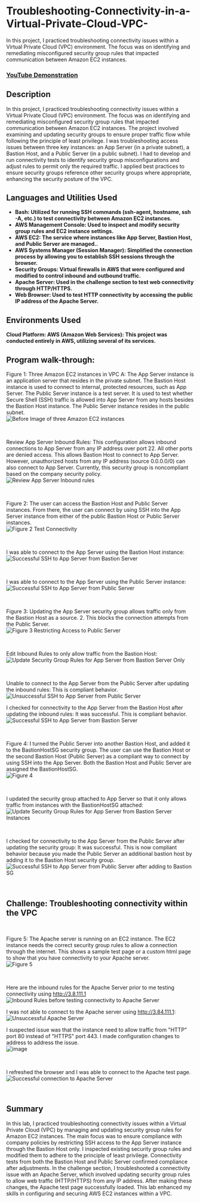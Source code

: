 # Troubleshooting-Connectivity-in-a-Virtual-Private-Cloud-VPC-
In this project, I practiced troubleshooting connectivity issues within a Virtual Private Cloud (VPC) environment. The focus was on identifying and remediating misconfigured security group rules that impacted communication between Amazon EC2 instances.
 ### [YouTube Demonstration](https://youtu.be/7eJexJVCqJo)

<h2>Description</h2>
In this project, I practiced troubleshooting connectivity issues within a Virtual Private Cloud (VPC) environment. The focus was on identifying and remediating misconfigured security group rules that impacted communication between Amazon EC2 instances. The project involved examining and updating security groups to ensure proper traffic flow while following the principle of least privilege. I was troubleshooting access issues between three key instances: an App Server (in a private subnet), a Bastion Host, and a Public Server (in a public subnet). I had to develop and run connectivity tests to identify security group misconfigurations and adjust rules to permit only the required traffic. I applied best practices to ensure security groups reference other security groups where appropriate, enhancing the security posture of the VPC.
<br />

<h2>Languages and Utilities Used</h2>

- <b>Bash: Utilized for running SSH commands (ssh-agent, hostname, ssh -A, etc.) to test connectivity between Amazon EC2 instances.</b>
- <b>AWS Management Console: Used to inspect and modify security group rules and EC2 instance settings.</b>
- <b>AWS EC2: The service where instances like App Server, Bastion Host, and Public Server are managed..</b>
- <b>AWS Systems Manager (Session Manager): Simplified the connection process by allowing you to establish SSH sessions through the browser.</b> 
- <b>Security Groups: Virtual firewalls in AWS that were configured and modified to control inbound and outbound traffic.</b>
- <b>Apache Server: Used in the challenge section to test web connectivity through HTTP/HTTPS.</b> 
- <b>Web Browser: Used to test HTTP connectivity by accessing the public IP address of the Apache Server.</b>

<h2>Environments Used </h2>

 <b>Cloud Platform:
AWS (Amazon Web Services): This project was conducted entirely in AWS, utilizing several of its services.
</b> 

<h2>Program walk-through:</h2>

<p align="center">

Figure 1: Three Amazon EC2 instances in VPC A: The App Server instance is an application server that resides in the private subnet. The Bastion Host instance is used to connect to internal, protected resources, such as App Server. The Public Server instance is a test server. It is used to test whether Secure Shell (SSH) traffic is allowed into App Server from any hosts besides the Bastion Host instance. The Public Server instance resides in the public subnet.
 <br/>
![Before Image of three Amazon EC2 instances](https://github.com/user-attachments/assets/709b8d1d-e50b-452e-95c7-0b28c7ca7d46)

<br />

Review App Server Inbound Rules: This configuration allows inbound connections to App Server from any IP address over port 22. All other ports are denied access. This allows Bastion Host to connect to App Server. However, unauthorized hosts from any IP address (source 0.0.0.0/0) can also connect to App Server. Currently, this security group is noncompliant based on the company security policy.
 <br/>
![Review App Server Inbound rules](https://github.com/user-attachments/assets/4a9c9c4f-6128-4202-97db-4c38b0a405cb)



<br />

Figure 2: The user can access the Bastion Host and Public Server instances. From there, the user can connect by using SSH into the App Server instance from either of the public Bastion Host or Public Server instances.
 <br/>
![Figure 2 Test Connectivity](https://github.com/user-attachments/assets/d9b619a7-95f6-46fc-8376-19de3b0b639a)

<br />

I was able to connect to the App Server using the Bastion Host instance:
 <br/>
![Successful SSH to App Server from Bastion Server](https://github.com/user-attachments/assets/f3de6f20-45bb-42d4-812e-0c202bd42345)


<br />

I was able to connect to the App Server using the Public Server instance:
 <br/>
![Successful SSH to App Server from Public Server](https://github.com/user-attachments/assets/770bfe89-e564-4b5d-8cfb-4b856cc46d66)


<br />

Figure 3: Updating the App Server security group allows traffic only from the Bastion Host as a source. 2. This blocks the connection attempts from the Public Server.
 <br/>
![Figure 3 Restricting Access to Public Server](https://github.com/user-attachments/assets/78575ae0-76d1-4e1d-8efd-bb0ee35e37fd)


<br />

Edit Inbound Rules to only allow traffic from the Bastion Host:
 <br/>
![Update Security Group Rules for App Server from Bastion Server Only](https://github.com/user-attachments/assets/37193e94-fab7-4bd0-809b-0ca12beff73f)

<br />

Unable to connect to the App Server from the Public Server after updating the inbound rules: This is compliant behavior.
 <br/>
![Unsuccessful SSH to App Server from Public Server](https://github.com/user-attachments/assets/6c8c230b-32db-4805-9b34-62d08708b8d1)


I checked for connectivity to the App Server from the Bastion Host after updating the inbound rules: It was successful. This is compliant behavior.
 <br/>
![Successful SSH to App Server from Bastion Server](https://github.com/user-attachments/assets/c42c1a6b-0401-4661-ab9d-cc2997386aa2)

<br />

Figure 4: I turned the Public Server into another Bastion Host, and added it to the BastionHostSG security group. The user can use the Bastion Host or the second Bastion Host (Public Server) as a compliant way to connect by using SSH into the App Server. Both the Bastion Host and Public Server are assigned the BastionHostSG.
 <br/>
![Figure 4](https://github.com/user-attachments/assets/d1805b90-76e2-4429-a8ca-cd1ba4590422)


<br />

I updated the security group attached to App Server so that it only allows traffic from instances with the BastionHostSG attached:
 <br/>
![Update Security Group Rules for App Server from Bastion Server Instances](https://github.com/user-attachments/assets/3625377c-82ec-4291-a1f4-049606b191ed)


<br />

I checked for connectivity to the App Server from the Public Server after updating the security group: It was successful. This is now compliant behavior because you made the Public Server an additional bastion host by adding it to the Bastion Host security group.
 <br/>
![Successful SSH to App Server from Public Server after adding to Bastion SG](https://github.com/user-attachments/assets/823855de-93fc-403d-8226-288db782e42d)


<br />
<h2>Challenge: Troubleshooting connectivity within the VPC</h2>
<br />

Figure 5: The Apache server is running on an EC2 instance. The EC2 instance needs the correct security group rules to allow a connection through the internet. This shows a sample test page or a custom html page to show that you have connectivity to your Apache server.
 <br/>
![Figure 5](https://github.com/user-attachments/assets/d0ad2e3d-c2be-449d-8e2b-d74d064379e3)


<br />

Here are the inbound rules for the Apache Server prior to me testing connectivity using http://3.8.111.1
 <br/>
![Inbound Rules before testing connectivity  to Apache Server](https://github.com/user-attachments/assets/5fabef28-8431-4afa-8e98-f2fe1897b570)
<br />

I was not able to connect to the Apache server using http://3.84.111.1:
 <br/>
![Unsuccessful Apache Server](https://github.com/user-attachments/assets/8504963f-0c90-4e43-a2a1-cb9b5088e04d)
<br />

I suspected issue was that the instance need to allow traffic from "HTTP" port 80 instead of "HTTPS" port 443. I made configuration changes to address to address the issue.
 <br/>
![image](https://github.com/user-attachments/assets/ad991e31-c5c8-481f-846e-6b2eb9198d82)

<br />

I refreshed the browser and I was able to connect to the Apache test page.
 <br/>
![Successful connection to Apache Server](https://github.com/user-attachments/assets/f5e74d12-4a1e-4ab9-a1ec-8e9cb2585717)

<br />

<h2>Summary</h2>
In this lab, I practiced troubleshooting connectivity issues within a Virtual Private Cloud (VPC) by managing and updating security group rules for Amazon EC2 instances. The main focus was to ensure compliance with company policies by restricting SSH access to the App Server instance through the Bastion Host only. I inspected existing security group rules and modified them to adhere to the principle of least privilege. Connectivity tests from both the Bastion Host and Public Server confirmed compliance after adjustments. In the challenge section, I troubleshooted a connectivity issue with an Apache Server, which involved updating security group rules to allow web traffic (HTTP/HTTPS) from any IP address. After making these changes, the Apache test page successfully loaded. This lab enhanced my skills in configuring and securing AWS EC2 instances within a VPC.
<br />


